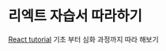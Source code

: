 # 리엑트 자습서 따라하기 
[React tutorial](https://ko.reactjs.org/tutorial/tutorial.html]) 기초 부터 심화 과정까지 따라 해보기 

